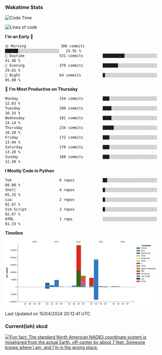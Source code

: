 ### Wakatime Stats
<!--START_SECTION:waka-->
![Code Time](http://img.shields.io/badge/Code%20Time-2%2C475%20hrs-blue)

![Lines of code](https://img.shields.io/badge/From%20Hello%20World%20I%27ve%20Written-714.0%20thousand%20lines%20of%20code-blue)

**I'm an Early 🐤** 

```text
🌞 Morning                306 commits         ██████░░░░░░░░░░░░░░░░░░░   23.91 % 
🌆 Daytime                531 commits         ██████████░░░░░░░░░░░░░░░   41.48 % 
🌃 Evening                379 commits         ███████░░░░░░░░░░░░░░░░░░   29.61 % 
🌙 Night                  64 commits          █░░░░░░░░░░░░░░░░░░░░░░░░   05.00 % 
```
📅 **I'm Most Productive on Thursday** 

```text
Monday                   154 commits         ███░░░░░░░░░░░░░░░░░░░░░░   12.03 % 
Tuesday                  209 commits         ████░░░░░░░░░░░░░░░░░░░░░   16.33 % 
Wednesday                181 commits         ████░░░░░░░░░░░░░░░░░░░░░   14.14 % 
Thursday                 234 commits         █████░░░░░░░░░░░░░░░░░░░░   18.28 % 
Friday                   172 commits         ███░░░░░░░░░░░░░░░░░░░░░░   13.44 % 
Saturday                 170 commits         ███░░░░░░░░░░░░░░░░░░░░░░   13.28 % 
Sunday                   160 commits         ███░░░░░░░░░░░░░░░░░░░░░░   12.50 % 
```


**I Mostly Code in Python** 

```text
TeX                      6 repos             ██░░░░░░░░░░░░░░░░░░░░░░░   08.00 % 
Shell                    4 repos             █░░░░░░░░░░░░░░░░░░░░░░░░   05.33 % 
Lua                      2 repos             █░░░░░░░░░░░░░░░░░░░░░░░░   02.67 % 
Vim Script               2 repos             █░░░░░░░░░░░░░░░░░░░░░░░░   02.67 % 
HTML                     1 repo              ░░░░░░░░░░░░░░░░░░░░░░░░░   01.33 % 
```



**Timeline**

![Lines of Code chart](https://raw.githubusercontent.com/joshuajeschek/joshuajeschek/main/assets/bar_graph.png)


 Last Updated on 15/04/2024 20:12:41 UTC
<!--END_SECTION:waka-->

### Current(ish) xkcd
<a id="xkcd-a" title="Fun fact: The standard North American NAD83 coordinate system is misaligned from the actual Earth, off-center by about 7 feet. Someone knows where I am, and I'm in the wrong place." href="https://www.xkcd.com" target="_blank">
        <img align="center" id="xkcd-img" src="https://imgs.xkcd.com/comics/survey_marker.png" alt="Fun fact: The standard North American NAD83 coordinate system is misaligned from the actual Earth, off-center by about 7 feet. Someone knows where I am, and I'm in the wrong place." height=300 />
</a>
